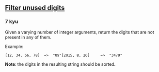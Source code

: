 <h2><a href=https://www.codewars.com/kata/55de6173a8fbe814ee000061/train/javascript target="_blank">Filter unused digits</a></h2><h3>7 kyu</h3><p>Given a varying number of integer arguments, return the digits that are not present in any of them.</p><p>Example:</p><pre><code>[12, 34, 56, 78]  =&gt;  "09"[2015, 8, 26]     =&gt;  "3479"</code></pre><p><strong>Note</strong>: the digits in the resulting string should be sorted.</p>